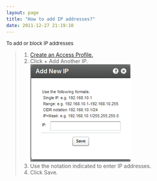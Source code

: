 ```yaml
---
layout: page
title: "How to add IP addresses?"
date: 2011-12-27 21:19:10
---
```


<span style="font-size: small;"><span class="mce-procedure">To add or block IP addresses</span></span>

> 1.  <a href="http://knowledge.kaltura.com/faq/how-create-access-profile" target="_blank">Create an Access Profile.</a>
> 2.  Click + Add Another IP.  
>     <img src="../../assets/169.img">
> 3.  Use the notation indicated to enter IP addresses.
> 4.  Click Save.